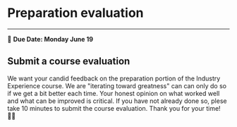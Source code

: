 # Preparation evaluation
-----
<aside>
  
  📝 **Due Date: Monday June 19**
 
</aside>

## Submit a course evaluation
We want your candid feedback on the preparation portion of the Industry Experience course. We are "iterating toward greatness" can can only do so if we get a bit better each time. Your honest opinion on what worked well and what can be improved is critical. If you have not already done so, plese take 10 minutes to submit the course evaluation. Thank you for your time! 🙏🏿
